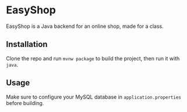 # EasyShop

EasyShop is a Java backend for an online shop, made for a class.

## Installation

Clone the repo and run `mvnw package` to build the project, then run it with `java`.

## Usage

Make sure to configure your MySQL database in `application.properties` before building.
